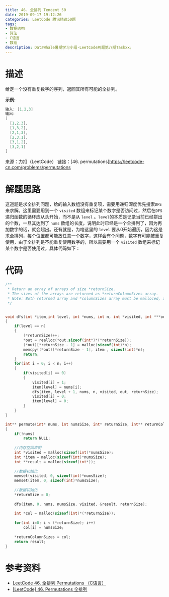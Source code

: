 ```yaml
---
title: 46. 全排列 Tencent 50
date: 2019-09-17 19:12:26
categories: LeetCode 腾讯精选50题
tags:
- 数据结构
- 算法
- C语言
- 数组
description: DataWhale暑期学习小组-LeetCode刷题第八期Taskxx。
---
```


# 描述

给定一个没有重复数字的序列，返回其所有可能的全排列。

**示例:**

```c
输入: [1,2,3]
输出:
[
  [1,2,3],
  [1,3,2],
  [2,1,3],
  [2,3,1],
  [3,1,2],
  [3,2,1]
]
```

来源：力扣（LeetCode）
链接：[46. permutations]https://leetcode-cn.com/problems/permutations

# 解题思路

这道题是求全排列问题，给的输入数组没有重复项，需要用递归深度优先搜索`DFS`来求解。这里需要用到一个 `visited` 数组来标记某个数字是否访问过，然后在` DFS `递归函数的循环应从头开始，而不是从 `level` 。`level`的本质是记录当前已经拼出的个数，一旦其达到了 `nums` 数组的长度，说明此时已经是一个全排列了，因为再加数字的话，就会超出。还有就是，为啥这里的 `level` 要从0开始遍历，因为这是求全排列，每个位置都可能放任意一个数字，这样会有个问题，数字有可能被重复使用，由于全排列是不能重复使用数字的，所以需要用一个 `visited` 数组来标记某个数字是否使用过，具体代码如下：

# 代码

```c
/**
 * Return an array of arrays of size *returnSize.
 * The sizes of the arrays are returned as *returnColumnSizes array.
 * Note: Both returned array and *columnSizes array must be malloced, assume caller calls free().
 */


void dfs(int *item,int level, int *nums, int n, int *visited, int ***out, int *returnSize)
{
    if(level == n)
    {
        (*returnSize)++;
        *out = realloc(*out,sizeof(int*)*(*returnSize));
        (*out)[*returnSize - 1] = malloc(sizeof(int)*n);
        memcpy((*out)[*returnSize - 1], item , sizeof(int)*n);
        return;
    }
    for(int i = 0; i < n; i++)
    {
        if(visited[i] == 0)
        {
            visited[i] = 1;
            item[level] = nums[i];
            dfs(item, level + 1, nums, n, visited, out, returnSize);
            visited[i] = 0;
            item[level] = 0;
        }
    }
}

int** permute(int* nums, int numsSize, int* returnSize, int** returnColumnSizes)
{
    if(!nums)
        return NULL;
    
    //内存空间声明
    int *visited = malloc(sizeof(int)*numsSize);
    int *item = malloc(sizeof(int)*numsSize);
    int **result = malloc(sizeof(int*));
    
    //数据初始化
    memset(visited, 0, sizeof(int)*numsSize);
    memset(item, 0, sizeof(int)*numsSize);
    
    //数据初始化
    *returnSize = 0;
    
    dfs(item, 0, nums, numsSize, visited, &result, returnSize);
    
    int *col = malloc(sizeof(int)*(*returnSize));
    
    for(int i=0; i < (*returnSize); i++)
        col[i] = numsSize;
    
    *returnColumnSizes = col;
    return result;
}

```

# 参考资料

- [LeetCode 46. 全排列 Permutations （C语言）](http://element-ui.cn/news_show_3444.shtml)
- [[LeetCode] 46. Permutations 全排列](https://www.cnblogs.com/grandyang/p/4358848.html)
